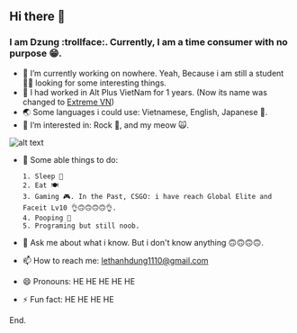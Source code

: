 ## Hi there 👋

<!--
**DungltAPV/DungltAPV** is a ✨ _special_ ✨ repository because its `README.md` (this file) appears on your GitHub profile. -->

### I am Dzung :trollface:. Currently, I am a time consumer with no purpose :grin:.

- 🔭 I’m currently working on nowhere. Yeah, Because i am still a student :man_student: looking for some interesting things.
- :clown_face: I had worked in Alt Plus VietNam for 1 years. (Now its name was changed to [Extreme VN](https://extremevn.com.vn/))
- :earth_asia: Some languages i could use: Vietnamese, English, Japanese :japan:. 
- 👯 I’m interested in: Rock :guitar:, and my meow 🙀.

![alt text](https://scontent.xx.fbcdn.net/v/t1.15752-0/p280x280/106995190_2644868888947790_3845021390375813640_n.jpg?_nc_cat=103&_nc_sid=b96e70&_nc_ohc=IJFveeLrS-MAX8Xbgqi&_nc_ad=z-m&_nc_cid=0&_nc_ht=scontent.xx&_nc_tp=6&oh=e09bc0daebac539997ef60d31798dacc&oe=5F2ED9C2 "My U")

- 🤔 Some able things to do:

      1. Sleep 🛌
      2. Eat 🍽️
      3. Gaming 🎮. In the Past, CSGO: i have reach Global Elite and Faceit Lv10 👌🙃🙃🙃🙃👌.
      4. Pooping 💩
      5. Programing but still noob.
  
- 💬 Ask me about what i know. But i don't know anything 🙃🙃🙃🙃.
- 📫 How to reach me: lethanhdung1110@gmail.com
- 😄 Pronouns: HE HE HE HE HE
- ⚡ Fun fact: HE HE HE HE

End.
